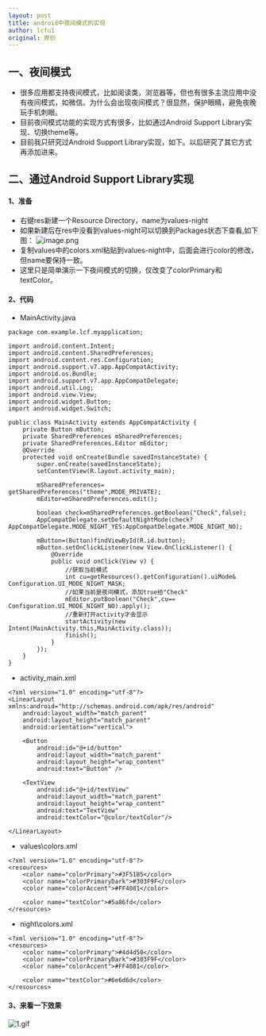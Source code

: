 ```yaml
---
layout: post
title: android中夜间模式的实现
author: lcfu1
original: 原创
---
```


## 一、夜间模式
- 很多应用都支持夜间模式，比如阅读类，浏览器等，但也有很多主流应用中没有夜间模式，如微信。为什么会出现夜间模式？很显然，保护眼睛，避免夜晚玩手机刺眼。
- 目前夜间模式功能的实现方式有很多，比如通过Android Support Library实现、切换theme等。
- 目前我只研究过Android Support Library实现，如下。以后研究了其它方式再添加进来。

## 二、通过Android Support Library实现

#### 1、准备

- 右键res新建一个Resource Directory，name为values-night
- 如果新建后在res中没看到values-night可以切换到Packages状态下查看,如下图：
![image.png](http://upload-images.jianshu.io/upload_images/6025530-6844dcc645ef439b.png?imageMogr2/auto-orient/strip%7CimageView2/2/w/1240)
- 复制values中的colors.xml粘贴到values-night中，后面会进行color的修改，但name要保持一致。
- 这里只是简单演示一下夜间模式的切换，仅改变了colorPrimary和textColor。

#### 2、代码

- MainActivity.java

```
package com.example.lcf.myapplication;

import android.content.Intent;
import android.content.SharedPreferences;
import android.content.res.Configuration;
import android.support.v7.app.AppCompatActivity;
import android.os.Bundle;
import android.support.v7.app.AppCompatDelegate;
import android.util.Log;
import android.view.View;
import android.widget.Button;
import android.widget.Switch;

public class MainActivity extends AppCompatActivity {
    private Button mButton;
    private SharedPreferences mSharedPreferences;
    private SharedPreferences.Editor mEditor;
    @Override
    protected void onCreate(Bundle savedInstanceState) {
        super.onCreate(savedInstanceState);
        setContentView(R.layout.activity_main);

        mSharedPreferences= getSharedPreferences("theme",MODE_PRIVATE);
        mEditor=mSharedPreferences.edit();

        boolean check=mSharedPreferences.getBoolean("Check",false);
        AppCompatDelegate.setDefaultNightMode(check?AppCompatDelegate.MODE_NIGHT_YES:AppCompatDelegate.MODE_NIGHT_NO);

        mButton=(Button)findViewById(R.id.button);
        mButton.setOnClickListener(new View.OnClickListener() {
            @Override
            public void onClick(View v) {
                //获取当前模式
                int cu=getResources().getConfiguration().uiMode& Configuration.UI_MODE_NIGHT_MASK;
                //如果当前是夜间模式，添加true给"Check"
                mEditor.putBoolean("Check",cu== Configuration.UI_MODE_NIGHT_NO).apply();
                //重新打开activity才会显示
                startActivity(new Intent(MainActivity.this,MainActivity.class));
                finish();
            }
        });
    }
}
```

- activity_main.xml

```
<?xml version="1.0" encoding="utf-8"?>
<LinearLayout xmlns:android="http://schemas.android.com/apk/res/android"
    android:layout_width="match_parent"
    android:layout_height="match_parent"
    android:orientation="vertical">

    <Button
        android:id="@+id/button"
        android:layout_width="match_parent"
        android:layout_height="wrap_content"
        android:text="Button" />

    <TextView
        android:id="@+id/textView"
        android:layout_width="match_parent"
        android:layout_height="wrap_content"
        android:text="TextView"
        android:textColor="@color/textColor"/>

</LinearLayout>
```

- values\colors.xml

```
<?xml version="1.0" encoding="utf-8"?>
<resources>
    <color name="colorPrimary">#3F51B5</color>
    <color name="colorPrimaryDark">#303F9F</color>
    <color name="colorAccent">#FF4081</color>

    <color name="textColor">#5a86fd</color>
</resources>
```

- night\colors.xml

```
<?xml version="1.0" encoding="utf-8"?>
<resources>
    <color name="colorPrimary">#4d4d50</color>
    <color name="colorPrimaryDark">#303F9F</color>
    <color name="colorAccent">#FF4081</color>

    <color name="textColor">#6e6d6d</color>
</resources>
```

#### 3、来看一下效果

![1.gif](http://upload-images.jianshu.io/upload_images/6025530-acad0f416112b3a6.gif?imageMogr2/auto-orient/strip%7CimageView2/2/w/1240)


